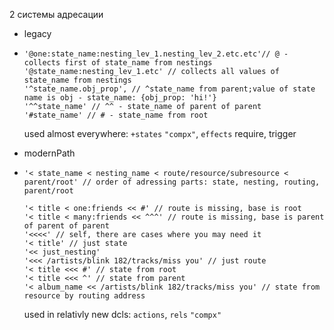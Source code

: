2 системы адресации

- legacy

- ```
  '@one:state_name:nesting_lev_1.nesting_lev_2.etc.etc'// @ - collects first of state_name from nestings
  '@state_name:nesting_lev_1.etc' // collects all values of state_name from nestings
  '^state_name.obj_prop', // ^state_name from parent;value of state name is obj - state_name: {obj_prop: 'hi!'}
  '^^state_name' // ^^ - state_name of parent of parent
  '#state_name' // # - state_name from root
  ```

  used almost everywhere: `+states` `"compx"`, `effects` require, trigger

- modernPath

- ```
  '< state_name < nesting_name < route/resource/subresource < parent/root' // order of adressing parts: state, nesting, routing, parent/root
  
  '< title < one:friends << #' // route is missing, base is root
  '< title < many:friends << ^^^' // route is missing, base is parent of parent of parent
  '<<<<' // self, there are cases where you may need it
  '< title' // just state
  '<< just_nesting'
  '<<< /artists/blink 182/tracks/miss you' // just route
  '< title <<< #' // state from root
  '< title <<< ^' // state from parent
  '< album_name << /artists/blink 182/tracks/miss you' // state from resource by routing address
  ```

  used in relativly new dcls: `actions`, `rels` `"compx"`

